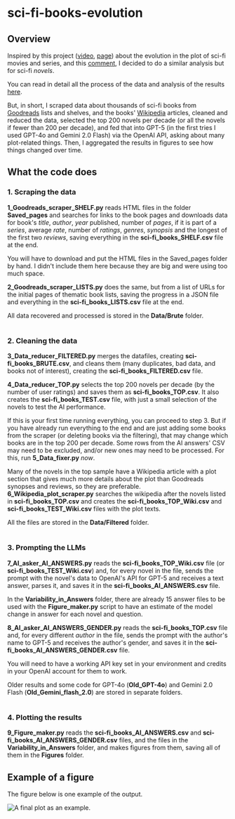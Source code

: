 # sci-fi-books-evolution

## Overview

Inspired by this project ([video](https://www.youtube.com/watch?v=nRQ2vMpw-n8), [page](https://pudding.cool/2024/07/scifi/)) about the evolution in the plot of sci-fi movies and series, and this [comment](https://www.youtube.com/watch?v=nRQ2vMpw-n8&lc=UgyRg89P8kRYQ2SdXrV4AaABAg), I decided to do a similar analysis but for sci-fi _novels_.

You can read in detail all the process of the data and analysis of the results [here](https://fdesmello.wordpress.com/2024/11/21/a-journey-through-160-years-of-sci-fi-novels-a-study-using-data-and-ai/).

But, in short, I scraped data about thousands of sci-fi books from [Goodreads](https://www.goodreads.com/) lists and shelves, and the books' [Wikipedia](https://en.wikipedia.org/wiki/Main_Page) articles, cleaned and reduced the data, selected the top 200 novels per decade (or all the novels if fewer than 200 per decade), and fed that into GPT-5 (in the first tries I used GPT-4o and Gemini 2.0 Flash) via the OpenAI API, asking about many plot-related things. Then, I aggregated the results in figures to see how things changed over time.

## What the code does

### 1. Scraping the data

**1_Goodreads_scraper_SHELF.py** reads HTML files in the folder **Saved_pages** and searches for links to the book pages and downloads data for book's _title_, _author_, _year_ published, number of _pages_, if it is part of a _series_, average _rate_, number of _ratings_, _genres_, _synopsis_ and the longest of the first two _reviews_, saving everything in the **sci-fi_books_SHELF.csv** file at the end.

You will have to download and put the HTML files in the Saved_pages folder by hand. I didn't include them here because they are big and were using too much space.

**2_Goodreads_scraper_LISTS.py** does the same, but from a list of URLs for the initial pages of thematic book lists, saving the progress in a JSON file and everything in the **sci-fi_books_LISTS.csv** file at the end. 

All data recovered and processed is stored in the **Data/Brute** folder.

#

### 2. Cleaning the data

**3_Data_reducer_FILTERED.py** merges the datafiles, creating **sci-fi_books_BRUTE.csv**, and cleans them (many duplicates, bad data, and books not of interest), creating the **sci-fi_books_FILTERED.csv** file.

**4_Data_reducer_TOP.py** selects the top 200 novels per decade (by the number of user ratings) and saves them as **sci-fi_books_TOP.csv**. It also creates the **sci-fi_books_TEST.csv** file, with just a small selection of the novels to test the AI performance. 

If this is your first time running everything, you can proceed to step 3. But if you have already run everything to the end and are just adding some books from the scraper (or deleting books via the filtering), that may change which books are in the top 200 per decade. Some rows from the AI answers' CSV may need to be excluded, and/or new ones may need to be processed. For this, run **5_Data_fixer.py** _now_.

Many of the novels in the top sample have a Wikipedia article with a plot section that gives much more details about the plot than Goodreads synopses and reviews, so they are preferable. **6_Wikipedia_plot_scraper.py** searches the wikipedia after the novels listed in **sci-fi_books_TOP.csv** and creates the **sci-fi_books_TOP_Wiki.csv** and **sci-fi_books_TEST_Wiki.csv** files with the plot texts.

All the files are stored in the **Data/Filtered** folder.

#

### 3. Prompting the LLMs

**7_AI_asker_AI_ANSWERS.py** reads the **sci-fi_books_TOP_Wiki.csv** file (or **sci-fi_books_TEST_Wiki.csv**) and, for every novel in the file, sends the prompt with the novel's data to OpenAI's API for GPT-5 and receives a text answer, parses it, and saves it in the **sci-fi_books_AI_ANSWERS.csv** file.

In the **Variability_in_Answers** folder, there are already 15 answer files to be used with the **Figure_maker.py** script to have an estimate of the model change in answer for each novel and question.

**8_AI_asker_AI_ANSWERS_GENDER.py** reads the **sci-fi_books_TOP.csv** file and, for every different _author_ in the file, sends the prompt with the author's name to GPT-5 and receives the author's gender, and saves it in the **sci-fi_books_AI_ANSWERS_GENDER.csv** file.

You will need to have a working API key set in your environment and credits in your OpenAI account for them to work.

Older results and some code for GPT-4o (**Old_GPT-4o**) and Gemini 2.0 Flash (**Old_Gemini_flash_2.0**) are stored in separate folders.

#

### 4. Plotting the results

**9_Figure_maker.py** reads the **sci-fi_books_AI_ANSWERS.csv** and **sci-fi_books_AI_ANSWERS_GENDER.csv** files, and the files in the **Variability_in_Answers** folder, and makes figures from them, saving all of them in the **Figures** folder.

## Example of a figure

The figure below is one example of the output.

![A final plot as an example.](./Figures/04%20time%20GPT.png "When does most of the story take place in relation to the year the book was published? Distant past: millennia or more before; Far past: centuries before; Near past: within a few decades before; Present: within a few years; Near future: within a few decades ahead; Far future: centuries ahead; Distant future: millennia or more ahead; Multiple timelines: distinct time periods without a single dominant timeframe; Uncertain: Not enough information to say, unclear.")
